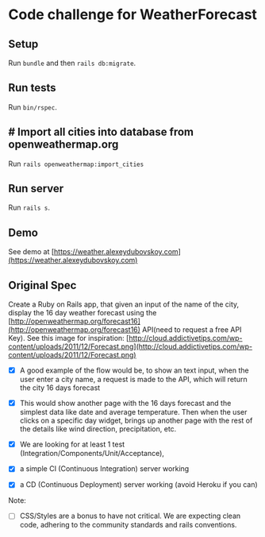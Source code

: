 # Code challenge for WeatherForecast

## Setup

Run `bundle` and then `rails db:migrate`.

## Run tests

Run `bin/rspec`.

## # Import all cities into database from openweathermap.org

Run `rails openweathermap:import_cities`

## Run server

Run `rails s`.

## Demo

See demo at [https://weather.alexeydubovskoy.com](https://weather.alexeydubovskoy.com)

## Original Spec

Create a Ruby on Rails app, that given an input of the name of the city, display the 16 day weather forecast using the [http://openweathermap.org/forecast16](http://openweathermap.org/forecast16) API(need to request a free API Key). See this image for inspiration: [http://cloud.addictivetips.com/wp-content/uploads/2011/12/Forecast.png](http://cloud.addictivetips.com/wp-content/uploads/2011/12/Forecast.png)

- [x] A good example of the flow would be, to show an text input, when the user enter a city name, a request is made to the API, which will return the city 16 days forecast

- [x] This would show another page with the 16 days forecast and the simplest data like date and average temperature. Then when the user clicks on a specific day widget, brings up another page with the rest of the details like wind direction, precipitation, etc.

- [x] We are looking for at least 1 test (Integration/Components/Unit/Acceptance),
- [x] a simple CI (Continuous Integration) server working
- [x] a CD (Continuous Deployment) server working (avoid Heroku if you can)

Note:

- [ ] CSS/Styles are a bonus to have not critical. We are expecting clean code, adhering to the community standards and rails conventions.

